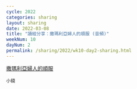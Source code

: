```yaml
---
cycle: 2022
categories: sharing
layout: sharing
date: 2022-03-08
title: "讀經分享：撒瑪利亞婦人的順服 (音頻)"
weekNum: 10
dayNum: 2
permalink: /sharing/2022/wk10-day2-sharing.html
---
```


[撒瑪利亞婦人的順服](https://eccseattle.github.io/media/sharing/2022/wk010/2022-03-08-bin.m4a)

`小錢`
